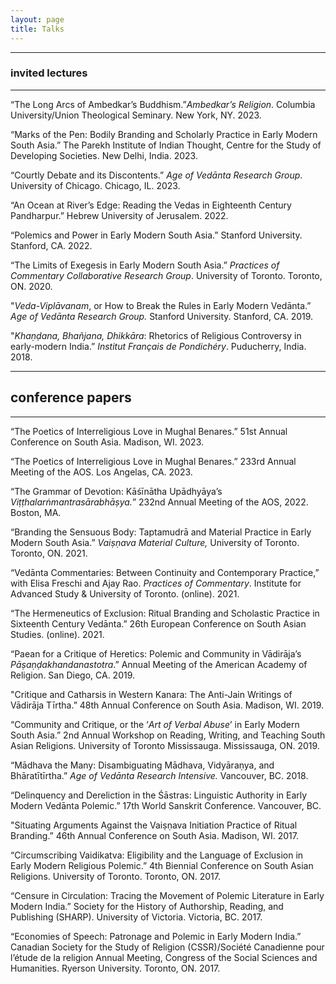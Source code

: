 ```yaml
---
layout: page
title: Talks
---
```


---
### invited lectures
---


“The Long Arcs of Ambedkar’s Buddhism.”*Ambedkar’s Religion*. Columbia University/Union Theological Seminary. New York, NY. 2023.

“Marks of the Pen: Bodily Branding and Scholarly Practice in Early Modern South Asia.” The Parekh Institute of Indian Thought, Centre for the
Study of Developing Societies. New Delhi, India. 2023.

“Courtly Debate and its Discontents.” *Age of Vedānta Research Group*. University of Chicago. Chicago, IL. 2023.

“An Ocean at River’s Edge: Reading the Vedas in Eighteenth Century Pandharpur.” Hebrew University of Jerusalem. 2022.

“Polemics and Power in Early Modern South Asia.” Stanford University. Stanford, CA. 2022.

“The Limits of Exegesis in Early Modern South Asia.” *Practices of Commentary Collaborative Research Group*. University of Toronto. Toronto, ON.
2020.

"*Veda-Viplāvanam*, or How to Break the Rules in Early Modern Vedānta.” *Age of Vedānta Research Group.* Stanford University. Stanford, CA. 
2019.

"*Khaṇḍana, Bhañjana, Dhikkāra*: Rhetorics of Religious Controversy in early-modern India.” *Institut Français de Pondichéry*. Puducherry, 
India. 2018.


---
## conference papers
---


“The Poetics of Interreligious Love in Mughal Benares.” 51st Annual Conference on South Asia. Madison, WI. 2023.

“The Poetics of Interreligious Love in Mughal Benares.” 233rd Annual Meeting of the AOS. Los Angelas, CA. 2023.

“The Grammar of Devotion: Kāśīnātha Upādhyāya’s *Viṭṭhalarṅmantrasārabhāṣya.*” 232nd Annual Meeting of the AOS, 2022. Boston, MA.

“Branding the Sensuous Body: Taptamudrā and Material Practice in Early Modern South Asia.” *Vaiṣṇava Material Culture,* University of Toronto.
Toronto, ON. 2021.

“Vedānta Commentaries: Between Continuity and Contemporary Practice,” with Elisa Freschi and Ajay Rao. *Practices of Commentary*. Institute for
Advanced Study & University of Toronto. (online). 2021.

“The Hermeneutics of Exclusion: Ritual Branding and Scholastic Practice in Sixteenth Century Vedānta.” 26th European Conference on South Asian
Studies. (online). 2021.

“Paean for a Critique of Heretics: Polemic and Community in Vādirāja’s *Pāṣaṇḍakhandanastotra*.” Annual Meeting of the American Academy of 
Religion. San Diego, CA. 2019.

"Critique and Catharsis in Western Kanara: The Anti-Jain Writings of Vādirāja Tīrtha.” 48th Annual Conference on South Asia. Madison, WI. 2019.

“Community and Critique, or the ‘*Art of Verbal Abuse*’ in Early Modern South Asia.” 2nd Annual Workshop on Reading, Writing, and 
Teaching South Asian Religions. University of Toronto Mississauga. Mississauga, ON. 2019.

“Mādhava the Many: Disambiguating Mādhava, Vidyāraṇya, and Bhāratītīrtha.” *Age of Vedānta Research Intensive.* Vancouver, BC. 2018.

“Delinquency and Dereliction in the Śāstras: Linguistic Authority in Early Modern Vedānta Polemic.” 17th World Sanskrit Conference. Vancouver,
BC.

"Situating Arguments Against the Vaiṣṇava Initiation Practice of Ritual Branding.” 46th Annual Conference on South Asia. Madison, WI. 2017.

“Circumscribing Vaidikatva: Eligibility and the Language of Exclusion in Early Modern Religious Polemic.” 4th Biennial Conference on 
South Asian Religions. University of Toronto. Toronto, ON. 2017.

“Censure in Circulation: Tracing the Movement of Polemic Literature in Early Modern India.” Society for the History of Authorship, Reading, and 
Publishing (SHARP). University of Victoria. Victoria, BC. 2017.

“Economies of Speech: Patronage and Polemic in Early Modern India.” Canadian Society for the Study of Religion (CSSR)/Société Canadienne pour 
l’étude de la religion Annual Meeting, Congress of the Social Sciences and Humanities. Ryerson University. Toronto, ON. 2017.
